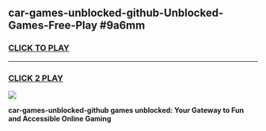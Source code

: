 
## car-games-unblocked-github-Unblocked-Games-Free-Play #9a6mm
<h3>
<a href="https://us.freeplayer.one?title=car-games-unblocked-github&ref=9M">CLICK TO PLAY</a></h3>
<hr>

<h3>
<a href="https://us.freeplayer.one?title=car-games-unblocked-github&ref=9M">CLICK 2 PLAY</a>
  
</h3>

<a href="https://us.freeplayer.one?title=car-games-unblocked-github&ref=9M"><img src="https://clearcache.store/games.png"></a>


**car-games-unblocked-github games unblocked: Your Gateway to Fun and Accessible Online Gaming**
